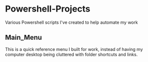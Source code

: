 # Powershell-Projects
Various Powershell scripts I've created to help automate my work

## Main_Menu
This is a quick reference menu I built for work, instead of having my computer desktop being cluttered with folder shortcuts and links.
